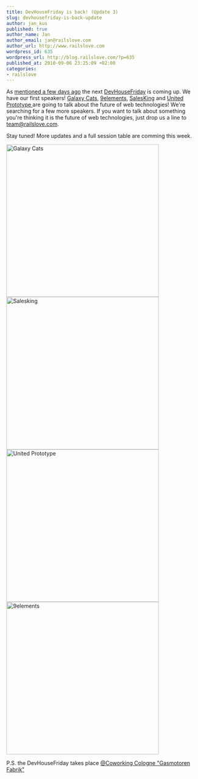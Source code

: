 ```yaml
--- 
title: DevHouseFriday is back! (Update 3)
slug: devhousefriday-is-back-update
author: jan_kus
published: true
author_name: Jan
author_email: jan@railslove.com
author_url: http://www.railslove.com
wordpress_id: 635
wordpress_url: http://blog.railslove.com/?p=635
published_at: 2010-09-06 23:25:09 +02:00
categories: 
- railslove
---
```

As <a href="http://blog.railslove.com/2010/08/27/devhousefriday-is-back/">mentioned a few days ago</a> the next <a href="https://twitter.com/devhousefriday">DevHouseFriday</a> is coming up. We have our first speakers! <a href="http://galaxycats.com/">Galaxy Cats</a>, <a href="http://9elements.com/">9elements</a>, <a href="https://www.salesking.eu/">SalesKing</a> and <a href="http://blog.unitedprototype.com/">United Prototype </a> are going to talk about the future of web technologies! We're searching for a few more speakers. If you want to talk about something you're thinking it is the future of web technologies, just drop us a line to team@railslove.com.

Stay tuned! More updates and a full session table are comming this week.

<p>
<a href="http://galaxycats.com/"><img src="http://blog.railslove.com/wp-content/uploads/2010/09/galaxycats.jpg" alt="Galaxy Cats" title="Galaxy Cats" width="400" /></a>
<a href="https://www.salesking.eu/"><img src="http://blog.railslove.com/wp-content/uploads/2010/09/salesking-logo-550x128.jpg" alt="Salesking" title="Salesking" width="400" class="alignnone size-full wp-image-660" /></a>
<a href="http://blog.unitedprototype.com/"><img src="http://blog.railslove.com/wp-content/uploads/2010/09/uplogo1.jpeg" alt="United Prototype" title="United Prototype" width="400" class="alignnone size-full wp-image-663" /></a>
<a href="http://9elements.com/"><img src="http://blog.railslove.com/wp-content/uploads/2010/09/9elements_logo.jpg" alt="9elements" title="9elements" width="400" /></a></p>
<div style="clear:both"></div>
<p>P.S. the DevHouseFriday takes place <a href="http://www.coworkingcologne.de/">@Coworking Cologne "Gasmotoren Fabrik"</a></p>
